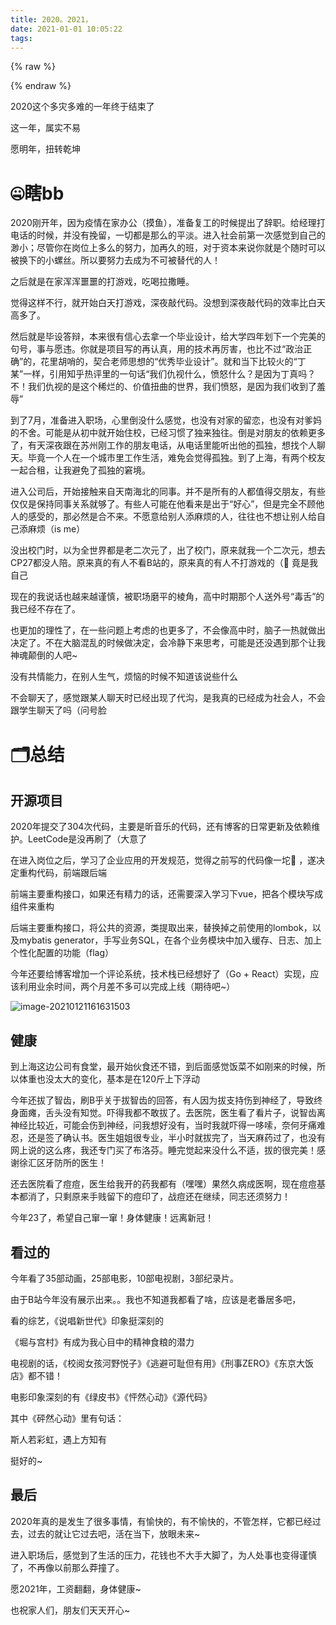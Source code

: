 ```yaml
---
title: 2020。2021，
date: 2021-01-01 10:05:22
tags:
---
```


{% raw %}

<div class="aplayer" id="aplayer-mai2020"></div>
<script>
$(function () {
    $.ajax({
        url: 'https://api.i-meto.com/meting/api?server=netease&type=song&id=1383893826',
        success: function (list) {
            var ap = new APlayer({
                element: document.getElementById('aplayer-mai2020'),
                showlrc: 3,
                theme: '#8d7561',
                music: list[0]
            });
            window.aplayers || (window.aplayers = []);
            window.aplayers.push(ap);
        }
    })
})
</script>



{% endraw %}

2020这个多灾多难的一年终于结束了

这一年，属实不易

愿明年，扭转乾坤

<!--more-->

# :zipper_mouth_face:瞎bb

2020刚开年，因为疫情在家办公（摸鱼），准备复工的时候提出了辞职。给经理打电话的时候，并没有挽留，一切都是那么的平淡。进入社会前第一次感觉到自己的渺小；尽管你在岗位上多么的努力，加再久的班，对于资本来说你就是个随时可以被换下的小螺丝。所以要努力去成为不可被替代的人！

之后就是在家浑浑噩噩的打游戏，吃喝拉撒睡。

觉得这样不行，就开始白天打游戏，深夜敲代码。没想到深夜敲代码的效率比白天高多了。

然后就是毕设答辩，本来很有信心去拿一个毕业设计，给大学四年划下一个完美的句号，事与愿违。你就是项目写的再认真，用的技术再厉害，也比不过“政治正确”的，花里胡哨的，契合老师思想的“优秀毕业设计”。就和当下比较火的“丁某”一样，引用知乎热评里的一句话“我们仇视什么，愤怒什么？是因为丁真吗？不！我们仇视的是这个稀烂的、价值扭曲的世界，我们愤怒，是因为我们收到了羞辱”

到了7月，准备进入职场，心里倒没什么感觉，也没有对家的留恋，也没有对爹妈的不舍。可能是从初中就开始住校，已经习惯了独来独往。倒是对朋友的依赖更多了，有天深夜跟在苏州刚工作的朋友电话，从电话里能听出他的孤独，想找个人聊天。毕竟一个人在一个城市里工作生活，难免会觉得孤独。到了上海，有两个校友一起合租，让我避免了孤独的窘境。

进入公司后，开始接触来自天南海北的同事。并不是所有的人都值得交朋友，有些仅仅是保持同事关系就够了。有些人可能在他看来是出于“好心”，但是完全不顾他人的感受的，那必然是合不来。不愿意给别人添麻烦的人，往往也不想让别人给自己添麻烦（is me）

没出校门时，以为全世界都是老二次元了，出了校门，原来就我一个二次元，想去CP27都没人陪。原来真的有人不看B站的，原来真的有人不打游戏的（:clown_face: 竟是我自己

现在的我说话也越来越谨慎，被职场磨平的棱角，高中时期那个人送外号“毒舌”的我已经不存在了。

也更加的理性了，在一些问题上考虑的也更多了，不会像高中时，脑子一热就做出决定了。不在大脑混乱的时候做决定，会冷静下来思考，可能是还没遇到那个让我神魂颠倒的人吧~

没有共情能力，在别人生气，烦恼的时候不知道该说些什么

不会聊天了，感觉跟某人聊天时已经出现了代沟，是我真的已经成为社会人，不会跟学生聊天了吗（问号脸

# :card_index_dividers:总结

## 开源项目

2020年提交了304次代码，主要是昕音乐的代码，还有博客的日常更新及依赖维护。LeetCode是没再刷了（大意了

在进入岗位之后，学习了企业应用的开发规范，觉得之前写的代码像一坨:shit: ，遂决定重构代码，前端跟后端

前端主要重构接口，如果还有精力的话，还需要深入学习下vue，把各个模块写成组件来重构

后端主要重构接口，将公共的资源，类提取出来，替换掉之前使用的lombok，以及mybatis generator，手写业务SQL，在各个业务模块中加入缓存、日志、加上个性化配置的功能（flag）

今年还要给博客增加一个评论系统，技术栈已经想好了（Go + React）实现，应该利用业余时间，两个月差不多可以完成上线（期待吧~）

![image-20210121161631503](http://cdn.ego1st.cn//postImg/image-20210121161631503.png)

## 健康

到上海这边公司有食堂，最开始伙食还不错，到后面感觉饭菜不如刚来的时候，所以体重也没太大的变化，基本是在120斤上下浮动

今年还拔了智齿，刷B乎关于拔智齿的回答，有人因为拔支持伤到神经了，导致终身面瘫，舌头没有知觉。吓得我都不敢拔了。去医院，医生看了看片子，说智齿离神经比较近，可能会伤到神经，问我想好没有，当时我就吓得一哆嗦，奈何牙痛难忍，还是签了确认书。医生姐姐很专业，半小时就拔完了，当天麻药过了，也没有网上说的这么疼，我还专门买了布洛芬。睡完觉起来没什么不适，拔的很完美！感谢徐汇区牙防所的医生！

还去医院看了痘痘，医生给我开的药我都有（嘿嘿）果然久病成医啊，现在痘痘基本都消了，只剩原来手贱留下的痘印了，战痘还在继续，同志还须努力！

今年23了，希望自己窜一窜！身体健康！远离新冠！

## 看过的

今年看了35部动画，25部电影，10部电视剧，3部纪录片。

由于B站今年没有展示出来。。我也不知道我都看了啥，应该是老番居多吧，

看的综艺，《说唱新世代》印象挺深刻的

《堀与宫村》有成为我心目中的精神食粮的潜力

电视剧的话，《校阅女孩河野悦子》《逃避可耻但有用》《刑事ZERO》《东京大饭店》都不错！

电影印象深刻的有《绿皮书》《怦然心动》《源代码》

其中《砰然心动》里有句话：

斯人若彩虹，遇上方知有

挺好的~

## 最后

2020年真的是发生了很多事情，有愉快的，有不愉快的，不管怎样，它都已经过去，过去的就让它过去吧，活在当下，放眼未来~

进入职场后，感觉到了生活的压力，花钱也不大手大脚了，为人处事也变得谨慎了，不再像以前那么莽撞了。

愿2021年，工资翻翻，身体健康~

也祝家人们，朋友们天天开心~